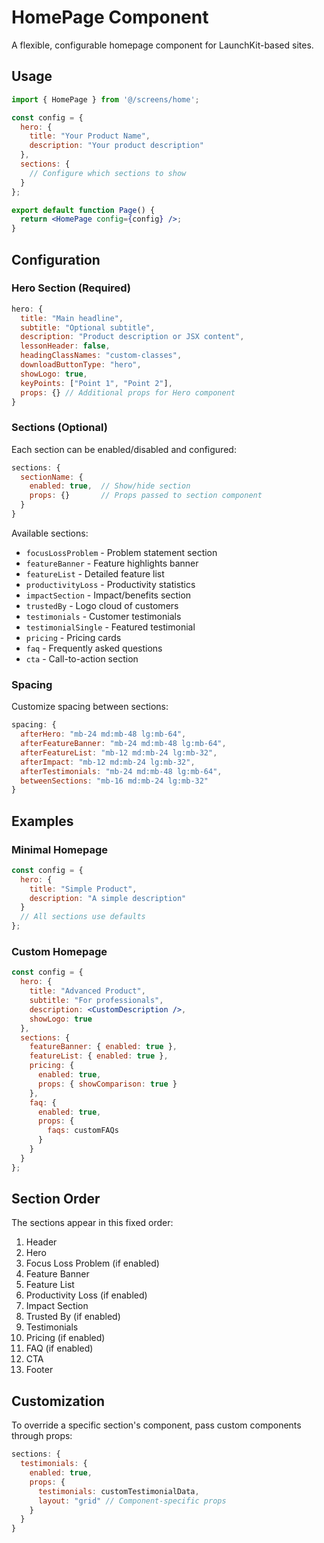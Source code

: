 # HomePage Component

A flexible, configurable homepage component for LaunchKit-based sites.

## Usage

```jsx
import { HomePage } from '@/screens/home';

const config = {
  hero: {
    title: "Your Product Name",
    description: "Your product description"
  },
  sections: {
    // Configure which sections to show
  }
};

export default function Page() {
  return <HomePage config={config} />;
}
```

## Configuration

### Hero Section (Required)

```jsx
hero: {
  title: "Main headline",
  subtitle: "Optional subtitle",
  description: "Product description or JSX content",
  lessonHeader: false,
  headingClassNames: "custom-classes",
  downloadButtonType: "hero",
  showLogo: true,
  keyPoints: ["Point 1", "Point 2"],
  props: {} // Additional props for Hero component
}
```

### Sections (Optional)

Each section can be enabled/disabled and configured:

```jsx
sections: {
  sectionName: {
    enabled: true,  // Show/hide section
    props: {}       // Props passed to section component
  }
}
```

Available sections:
- `focusLossProblem` - Problem statement section
- `featureBanner` - Feature highlights banner
- `featureList` - Detailed feature list
- `productivityLoss` - Productivity statistics
- `impactSection` - Impact/benefits section
- `trustedBy` - Logo cloud of customers
- `testimonials` - Customer testimonials
- `testimonialSingle` - Featured testimonial
- `pricing` - Pricing cards
- `faq` - Frequently asked questions
- `cta` - Call-to-action section

### Spacing

Customize spacing between sections:

```jsx
spacing: {
  afterHero: "mb-24 md:mb-48 lg:mb-64",
  afterFeatureBanner: "mb-24 md:mb-48 lg:mb-64",
  afterFeatureList: "mb-12 md:mb-24 lg:mb-32",
  afterImpact: "mb-12 md:mb-24 lg:mb-32",
  afterTestimonials: "mb-24 md:mb-48 lg:mb-64",
  betweenSections: "mb-16 md:mb-24 lg:mb-32"
}
```

## Examples

### Minimal Homepage

```jsx
const config = {
  hero: {
    title: "Simple Product",
    description: "A simple description"
  }
  // All sections use defaults
};
```

### Custom Homepage

```jsx
const config = {
  hero: {
    title: "Advanced Product",
    subtitle: "For professionals",
    description: <CustomDescription />,
    showLogo: true
  },
  sections: {
    featureBanner: { enabled: true },
    featureList: { enabled: true },
    pricing: {
      enabled: true,
      props: { showComparison: true }
    },
    faq: {
      enabled: true,
      props: {
        faqs: customFAQs
      }
    }
  }
};
```

## Section Order

The sections appear in this fixed order:
1. Header
2. Hero
3. Focus Loss Problem (if enabled)
4. Feature Banner
5. Feature List
6. Productivity Loss (if enabled)
7. Impact Section
8. Trusted By (if enabled)
9. Testimonials
10. Pricing (if enabled)
11. FAQ (if enabled)
12. CTA
13. Footer

## Customization

To override a specific section's component, pass custom components through props:

```jsx
sections: {
  testimonials: {
    enabled: true,
    props: {
      testimonials: customTestimonialData,
      layout: "grid" // Component-specific props
    }
  }
}
```
